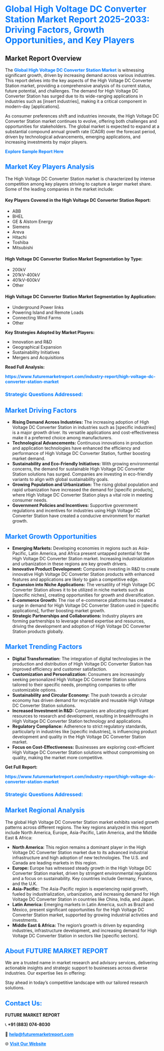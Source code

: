 <h1 style="color: #007BFF;">Global High Voltage DC Converter Station Market Report 2025-2033: Driving Factors, Growth Opportunities, and Key Players</h1>

<section id="overview">
<h2>Market Report Overview</h2>
<p>The <a href="https://www.futuremarketreport.com/industry-report/high-voltage-dc-converter-station-market" style="color: #007BFF; text-decoration: none;"><strong>Global High Voltage DC Converter Station Market</strong></a> is witnessing significant growth, driven by increasing demand across various industries. This report delves into the key aspects of the High Voltage DC Converter Station market, providing a comprehensive analysis of its current status, future potential, and challenges. The demand for High Voltage DC Converter Station has surged due to its wide-ranging applications in industries such as [insert industries], making it a critical component in modern-day [applications].</p>
<p>As consumer preferences shift and industries innovate, the High Voltage DC Converter Station market continues to evolve, offering both challenges and opportunities for stakeholders. The global market is expected to expand at a substantial compound annual growth rate (CAGR) over the forecast period, driven by technological advancements, emerging applications, and increasing investments by major players.</p>
</section>

<section id="overview">
<p><a href="https://www.futuremarketreport.com/request-sample/reportId=93168" style="color: #007BFF; text-decoration: none;"><strong>Explore Sample Report Here</strong></a></p>
</section>

<section id="key-players">
<h2 style="color: #007BFF;">Market Key Players Analysis</h2>
<p>The High Voltage DC Converter Station market is characterized by intense competition among key players striving to capture a larger market share. Some of the leading companies in the market include:</p>
<h4>Key Players Covered in the High Voltage DC Converter Station Report:</h4>
<ul><li>ABB</li><li>BHEL</li><li>GE &amp; Alstom Energy</li><li>Siemens</li><li>Areva</li><li>Hitachi</li><li>Toshiba</li><li>Mitsubishi</li></ul>
<h4>High Voltage DC Converter Station Market Segmentation by Type:</h4>
<ul><li>200kV</li><li>201kV-400kV</li><li>401kV-600kV</li><li>Other</li></ul>

<h4>High Voltage DC Converter Station Market Segmentation by Application:</h4>
<ul><li>Underground Power links</li><li>Powering Island and Remote Loads</li><li>Connecting Wind Farms</li><li>Other</li></ul>
<p><strong>Key Strategies Adopted by Market Players:</strong></p>
<ul>
<li>Innovation and R&D</li>
<li>Geographical Expansion</li>
<li>Sustainability Initiatives</li>
<li>Mergers and Acquisitions</li>
</ul>
</section>

<section>
<p><strong>Read Full Analysis: </strong></p><a href="https://www.futuremarketreport.com/industry-report/high-voltage-dc-converter-station-market" style="color: #007BFF; text-decoration: none;"><strong>https://www.futuremarketreport.com/industry-report/high-voltage-dc-converter-station-market</strong></a>
<h3 style="color: #007BFF;">Strategic Questions Addressed:</h3>
</section>

<section id="driving-factors">
<h2 style="color: #007BFF;">Market Driving Factors</h2>
<ul>
<li><strong>Rising Demand Across Industries:</strong> The increasing adoption of High Voltage DC Converter Station in industries such as [specific industries] is a major growth driver. Its versatile applications and cost-effectiveness make it a preferred choice among manufacturers.</li>
<li><strong>Technological Advancements:</strong> Continuous innovations in production and application technologies have enhanced the efficiency and performance of High Voltage DC Converter Station, further boosting market demand.</li>
<li><strong>Sustainability and Eco-Friendly Initiatives:</strong> With growing environmental concerns, the demand for sustainable High Voltage DC Converter Station solutions has surged. Companies are investing in eco-friendly variants to align with global sustainability goals.</li>
<li><strong>Growing Population and Urbanization:</strong> The rising global population and rapid urbanization have increased the demand for [specific products], where High Voltage DC Converter Station plays a vital role in meeting consumer needs.</li>
<li><strong>Government Policies and Incentives:</strong> Supportive government regulations and incentives for industries using High Voltage DC Converter Station have created a conducive environment for market growth.</li>
</ul>
</section>

<section id="growth-opportunities">
<h2 style="color: #007BFF;">Market Growth Opportunities</h2>
<ul>
<li><strong>Emerging Markets:</strong> Developing economies in regions such as Asia-Pacific, Latin America, and Africa present untapped potential for the High Voltage DC Converter Station market. Increasing industrialization and urbanization in these regions are key growth drivers.</li>
<li><strong>Innovative Product Development:</strong> Companies investing in R&D to create innovative High Voltage DC Converter Station products with enhanced features and applications are likely to gain a competitive edge.</li>
<li><strong>Expansion into Niche Applications:</strong> The versatility of High Voltage DC Converter Station allows it to be utilized in niche markets such as [specific niches], creating opportunities for growth and diversification.</li>
<li><strong>E-commerce Growth:</strong> The rise of e-commerce platforms has created a surge in demand for High Voltage DC Converter Station used in [specific applications], further boosting market growth.</li>
<li><strong>Strategic Partnerships and Collaborations:</strong> Industry players are forming partnerships to leverage shared expertise and resources, driving the development and adoption of High Voltage DC Converter Station products globally.</li>
</ul>
</section>

<section id="trending-factors">
<h2 style="color: #007BFF;">Market Trending Factors</h2>
<ul>
<li><strong>Digital Transformation:</strong> The integration of digital technologies in the production and distribution of High Voltage DC Converter Station has improved efficiency and customer satisfaction.</li>
<li><strong>Customization and Personalization:</strong> Consumers are increasingly seeking personalized High Voltage DC Converter Station solutions tailored to their specific needs, prompting companies to offer customizable options.</li>
<li><strong>Sustainability and Circular Economy:</strong> The push towards a circular economy has driven demand for recyclable and reusable High Voltage DC Converter Station solutions.</li>
<li><strong>Increased Investment in R&D:</strong> Companies are allocating significant resources to research and development, resulting in breakthroughs in High Voltage DC Converter Station technology and applications.</li>
<li><strong>Regulatory Compliance:</strong> Adherence to strict regulatory standards, particularly in industries like [specific industries], is influencing product development and quality in the High Voltage DC Converter Station market.</li>
<li><strong>Focus on Cost-Effectiveness:</strong> Businesses are exploring cost-efficient High Voltage DC Converter Station solutions without compromising on quality, making the market more competitive.</li>
</ul>
</section>

<section>
<p><strong>Get Full Report: </strong></p><a href="https://www.futuremarketreport.com/industry-report/high-voltage-dc-converter-station-market" style="color: #007BFF; text-decoration: none;"><strong>https://www.futuremarketreport.com/industry-report/high-voltage-dc-converter-station-market</strong></a>
<h3 style="color: #007BFF;">Strategic Questions Addressed:</h3>
</section>


<section id="regional-analysis">
<h2 style="color: #007BFF;">Market Regional Analysis</h2>
<p>The global High Voltage DC Converter Station market exhibits varied growth patterns across different regions. The key regions analyzed in this report include North America, Europe, Asia-Pacific, Latin America, and the Middle East & Africa:</p>
<ul>
<li><strong>North America:</strong> This region remains a dominant player in the High Voltage DC Converter Station market due to its advanced industrial infrastructure and high adoption of new technologies. The U.S. and Canada are leading markets in this region.</li>
<li><strong>Europe:</strong> Europe has witnessed steady growth in the High Voltage DC Converter Station market, driven by stringent environmental regulations and a focus on sustainability. Key countries include Germany, France, and the U.K.</li>
<li><strong>Asia-Pacific:</strong> The Asia-Pacific region is experiencing rapid growth, fueled by industrialization, urbanization, and increasing demand for High Voltage DC Converter Station in countries like China, India, and Japan.</li>
<li><strong>Latin America:</strong> Emerging markets in Latin America, such as Brazil and Mexico, present significant opportunities for the High Voltage DC Converter Station market, supported by growing industrial activities and investments.</li>
<li><strong>Middle East & Africa:</strong> The region’s growth is driven by expanding industries, infrastructure development, and increasing demand for High Voltage DC Converter Station in sectors like [specific sectors].</li>
</ul>
</section>

<footer>
<h2 style="color: #007BFF;">About FUTURE MARKET REPORT</h2>
<p>We are a trusted name in market research and advisory services, delivering actionable insights and strategic support to businesses across diverse industries. Our expertise lies in offering:</p>

<p>Stay ahead in today’s competitive landscape with our tailored research solutions.</p>

<h2 style="color: #007BFF;">Contact Us:</h2>
<p><strong>FUTURE MARKET REPORT</strong></p>
<p>📞 <strong>+91 (883) 074-8030</strong></p>
<p>📧 <strong><a href="mailto:help@futuremarketreport.com" style="color: #007BFF;">help@futuremarketreport.com</a></strong></p>
<p>🌐 <strong><a href="https://www.futuremarketreport.com/" style="color: #007BFF;">Visit Our Website</a></strong></p>
</footer>